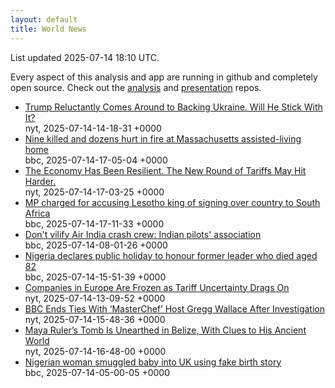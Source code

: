 ```yaml
---
layout: default
title: World News
---
```


<div markdown="0">
<div class="byline small text-muted">List updated <span class="datetime">2025-07-14 18:10 UTC</span>.</div>

<p>Every aspect of this analysis and app are running in github and completely open source. Check out the <a href="https://github.com/Castro-Media/Analysis">analysis</a> and <a href="https://github.com/Castro-Media/TopStoryReview.com">presentation</a> repos.</p>
<ul>
<li><a href='https://www.nytimes.com/2025/07/14/us/politics/trump-ukraine-biden.html'>Trump Reluctantly Comes Around to Backing Ukraine. Will He Stick With It?</a><div class='byline small text-muted'>nyt, <span class="datetime">2025-07-14-14-18-31 +0000</span></div></li>
<li><a href='https://www.bbc.com/news/articles/cq6mp9ydl73o'>Nine killed and dozens hurt in fire at Massachusetts assisted-living home</a><div class='byline small text-muted'>bbc, <span class="datetime">2025-07-14-17-05-04 +0000</span></div></li>
<li><a href='https://www.nytimes.com/2025/07/14/us/politics/tariff-threats-us-economy.html'>The Economy Has Been Resilient. The New Round of Tariffs May Hit Harder.</a><div class='byline small text-muted'>nyt, <span class="datetime">2025-07-14-17-03-25 +0000</span></div></li>
<li><a href='https://www.bbc.com/news/articles/cp86pznd65ko'>MP charged for accusing Lesotho king of signing over country to South Africa</a><div class='byline small text-muted'>bbc, <span class="datetime">2025-07-14-17-11-33 +0000</span></div></li>
<li><a href='https://www.bbc.com/news/articles/cddzp0g5l25o'>Don't vilify Air India crash crew: Indian pilots' association</a><div class='byline small text-muted'>bbc, <span class="datetime">2025-07-14-08-01-26 +0000</span></div></li>
<li><a href='https://www.bbc.com/news/articles/c93kxl08glwo'>Nigeria declares public holiday to honour former leader who died aged 82</a><div class='byline small text-muted'>bbc, <span class="datetime">2025-07-14-15-51-39 +0000</span></div></li>
<li><a href='https://www.nytimes.com/2025/07/14/business/tariffs-trump-europe-companies-impact.html'>Companies in Europe Are Frozen as Tariff Uncertainty Drags On</a><div class='byline small text-muted'>nyt, <span class="datetime">2025-07-14-13-09-52 +0000</span></div></li>
<li><a href='https://www.nytimes.com/2025/07/14/world/europe/gregg-wallace-masterchef-bbc.html'>BBC Ends Ties With &#8216;MasterChef&#8217; Host Gregg Wallace After Investigation</a><div class='byline small text-muted'>nyt, <span class="datetime">2025-07-14-15-48-36 +0000</span></div></li>
<li><a href='https://www.nytimes.com/2025/07/10/world/americas/maya-tomb-caracol-belize.html'>Maya Ruler&#8217;s Tomb Is Unearthed in Belize, With Clues to His Ancient World</a><div class='byline small text-muted'>nyt, <span class="datetime">2025-07-14-16-48-00 +0000</span></div></li>
<li><a href='https://www.bbc.com/news/articles/c98jl8jnz92o'>Nigerian woman smuggled baby into UK using fake birth story</a><div class='byline small text-muted'>bbc, <span class="datetime">2025-07-14-05-00-05 +0000</span></div></li>
</ul>
</div>
